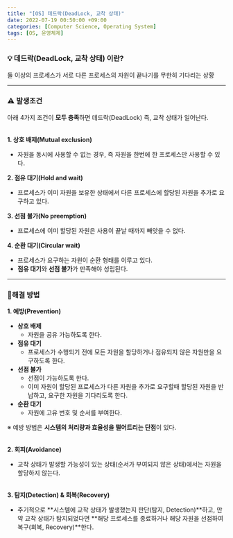 ```yaml
---
title: "[OS] 데드락(DeadLock, 교착 상태)"
date: 2022-07-19 00:50:00 +09:00
categories: [Computer Science, Operating System]
tags: [OS, 운영체제]
---
```


### **💡 데드락(DeadLock, 교착 상태) 이란?**

둘 이상의 프로세스가 서로 다른 프로세스의 자원이 끝나기를 무한히 기다리는 상황

------

###  **⚠️  발생조건**

아래 4가지 조건이 **모두 충족**하면 데드락(DeadLock) 즉, 교착 상태가 일어난다.
<br/><br/>

**1. 상호 배제(Mutual exclusion)**
  * 자원을 동시에 사용할 수 없는 경우, 즉 자원을 한번에 한 프로세스만 사용할 수 있다.

**2. 점유 대기(Hold and wait)**
  * 프로세스가 이미 자원을 보유한 상태에서 다른 프로세스에 할당된 자원을 추가로 요구하고 있다.

**3. 선점 불가(No preemption)**
  * 프로세스에 이미 할당된 자원은 사용이 끝날 때까지 빼앗을 수 없다.

**4. 순환 대기(Circular wait)**
  * 프로세스가 요구하는 자원이 순환 형태를 이루고 있다.
  * **점유 대기**와 **선점 불가**가 만족해야 성립된다.

------

###  **💊해결 방법**

**1. 예방(Prevention)**
* **상호 배제**
  * 자원을 공유 가능하도록 한다.
* **점유 대기**
  * 프로세스가 수행되기 전에 모든 자원을 할당하거나 점유되지 않은 자원만을 요구하도록 한다.
* **선점 불가**
  * 선점이 가능하도록 한다.
  * 이미 자원이 할당된 프로세스가 다른 자원을 추가로 요구할때 할당된 자원을 반납하고, 요구한 자원을 기다리도록 한다.
* **순환 대기**
  * 자원에 고유 번호 및 순서를 부여한다.

※ 예방 방법은 **시스템의 처리량과 효율성을 떨어트리는 단점**이 있다.
<br/><br/>

**2. 회피(Avoidance)**
* 교착 상태가 발생할 가능성이 있는 상태(순서가 부여되지 않은 상태)에서는 자원을 할당하지 않는다.
<br/><br/>

**3. 탐지(Detection) & 회복(Recovery)**
* 주기적으로 **시스템에 교착 상태가 발생했는지 판단(탐지, Detection)**하고, 만약 교착 상태가 탐지되었다면 **해당 프로세스를 종료하거나 해당 자원을 선점하여 복구(회복, Recovery)**한다.
